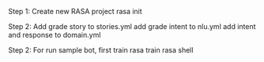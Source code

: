 Step 1: Create new RASA project
        rasa init

Step 2: Add grade story to stories.yml 
        add  grade intent to nlu.yml
        add intent and response to domain.yml

Step 2: For run sample bot, first train 
        rasa train
        rasa shell
